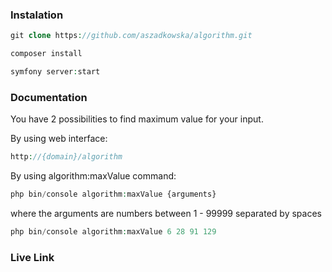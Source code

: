 ### Instalation


```php
git clone https://github.com/aszadkowska/algorithm.git

composer install 

symfony server:start
```

### Documentation

You have 2 possibilities to find maximum value for your input.

By using web interface:

```php
http://{domain}/algorithm
```

By using algorithm:maxValue command:

```php
php bin/console algorithm:maxValue {arguments}
```

where the arguments are numbers between 1 - 99999 separated by spaces

```php
php bin/console algorithm:maxValue 6 28 91 129
```

### Live Link

